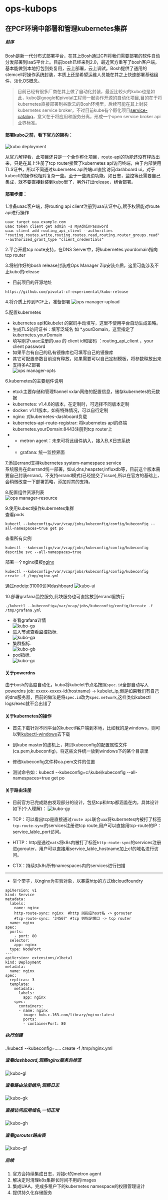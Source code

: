 # ops-kubops

## 在PCF环境中部署和管理kubernetes集群

##### 前序

Bosh是新一代分布式部署平台，在其上Bosh通过CPI将我们需要部署的软件自动分发部署到IaaS平台上。目前bosh已经来到2.0，最近官方重写了bosh客户端，基本能做到本地打包到处复用，云上部署，云上调试。Bosh提供了通用的stemcell将操作系统封装，本质上还是希望运维人员能在其之上快速部署基础组件，淡化OS概念。</br>

> 目前已经有很多厂商在其上做了自动化封装，最近比较火的kubo也是如此，kubo是google和pivotal工程师一起协作开源的自动化项目,目的在于将kubernetes直接部署到谷歌云的Bosh环境里，后续可能在其上封装kubernetes service broker，不过目前kube有个孵化项目[service-catalog](https://github.com/kubernetes-incubator/service-catalog)，意义在于将应用和服务分离，形成一个open service broker api业界标准。

#### 部署kubo之前，看下官方的架构：
![kubo deployment](https://github.com/pivotal-cf-experimental/kubo-deployment/raw/master/docs/images/kubo-network.png)

从官方解释看，此项目还只是一个合作孵化项目，route-api的功能还没有释放出来，只是在其上注册了tcp router接管了kubernetes api访问终端，由于内部使用TLS证书，所以不同通过kubernetes api终端url直接访问dashboard ui，对于kubectl的操作也相对复杂一些。至于一些周边功能，如日志，监控等还需要自己集成，就不要直接封装到kubo里了，另外打出release，组合部署。

#### 部署步骤：

1.准备uaac客户端，将routing api client注册到uaa认证中心,赋予权限能对route api进行操作
```
uaac target uaa.example.com
uaac token client get admin -s MyAdminPassword
uaac client add routing_api_client --authorities "routing.routes.write,routing.routes.read,routing.router_groups.read" --authorized_grant_type "client_credentials"
```

2.平台开启tcp route支持，在DNS Server中，将kubernetes.yourdomain指向tcp router

3.将制作好的bosh release封装成Ops Manager Zip安装介质，这里可能涉及不止kubo的release</br>
* 目前项目的开源地址
```
https://github.com/pivotal-cf-experimental/kubo-release
```

4.将介质上传到PCF上，准备部署
![ops manager-upload](https://github.com/wdxxs2z/ops-kubops/blob/master/ops/o.JPG)

5.配置kubernetes</br>
* kubernetes api和kubelet 的密码手动填写，这里不使用平台自动生成策略。</br>
* 生成TLS访问证书：填写泛域名 如 *.yourDomain，这里指定了kubernetes.yourDomain</br>
* 填写刚才uaac注册的uaa 的 client id和密码 ：routing_api_client ，your client password</br>
* 如果平台有自己的私有镜像库也可填写自己的镜像库</br>
* 其它可配置参数目前没有释放，如果需要可以自己定制模板，将参数释放出来</br>
* 支持多AZ部署</br>
![ops manager-opts](https://github.com/wdxxs2z/ops-kubops/blob/master/ops/3.JPG)

6.kubernetes的主要组件说明</br>
* etcd:主要存储和管理flannel vxlan网络的配置信息，储存kubernetes的元数据</br>
* kubernetes: v1.4.6的版本，在定制时，可选择不同版本定制</br>
* docker: v1.11版本，如有特殊情况，可以自行定制</br>
* nginx: 对kubernetes-dashboard负载</br>
* kubernetes-api-route-registrar: 将kubernetes api的终端kubernetes.yourDomain:8443注册到tcp router上</br>
* * metron agent：未来可将此组件纳入，接入ELK日志系统</br>
* * grafana: 统一监控界面</br>

7.添加errand支持kubernetes system-namespace service</br>
系统服务在此errand统一部署，如ui,dns,heapster,influxdb等，目前这个版本需要自己封装errand，不支持errand模式(已经提交了issue),所以在官方的基础上，会稍微改变一下部署策略，添加对其的支持。</br>

8.配置组件资源列表</br>
![ops manager-resource](https://github.com/wdxxs2z/ops-kubops/blob/master/ops/4.JPG)

9.使用kubectl操作kubernetes集群</br>
查看pods
```
kubectl --kubeconfig=/var/vcap/jobs/kubeconfig/config/kubeconfig --all-namespaces=true get po 
```
查看所有实例
```
kubectl --kubeconfig=/var/vcap/jobs/kubeconfig/config/kubeconfig describe svc --all-namespaces=true
```
部署一个nginx模板[nginx](https://github.com/pivotal-cf-experimental/kubo-deployment/blob/4f324f2ea7e10b615d842d9a68abc09e1b37f8ee/ci/specs/nginx.yml)
```
kubectl --kubeconfig=/var/vcap/jobs/kubeconfig/config/kubeconfig create -f /tmp/nginx.yml
```
通过nodeip:31000访问dashboard
![kubo-ui](https://github.com/wdxxs2z/ops-kubops/blob/master/ops/7.JPG)

10.部署grafana监控服务,此块服务也可直接放到errand里执行</br>
```
./kubectl --kubeconfig=/var/vcap/jobs/kubeconfig/config/kcreate -f /tmp/grafana.yml
```
* 查看grafana详情</br>
![kubo-gs](https://github.com/wdxxs2z/ops-kubops/blob/master/ops/8.JPG)</br>
* 进入节点查看监控指标.</br>
![kubo-ga](https://github.com/wdxxs2z/ops-kubops/blob/master/ops/9.JPG)</br>
* 集群指标.</br>
![kubo-gb](https://github.com/wdxxs2z/ops-kubops/blob/master/ops/10.JPG)</br>
* pod指标.</br>
![kubo-gc](https://github.com/wdxxs2z/ops-kubops/blob/master/ops/11.JPG)</br>

#### 关于powerdns

由于bosh的高度自动化，kubo将kubelet节点名按照`spec.id`全部自动写入powerdns job: xxxxx-xxxxx-id(hostname) -> kubelet_ip,但是如果我们有自己的dns服务器，目前的做法是将`spec.id`改为`spec.network`,这样类似kubectl logs/exec就不会出错了

#### 关于kubernetes的操作

* 首先下载针对不同平台的kubectl客户端到本地，比如我的是windows，则可以到[kubectl-windows](https://github.com/eirslett/kubectl-windows/releases/download/v1.5.0/kubectl.exe)去下载

* 到kube master的虚机上，拷贝kubeconfig的配置属性文件(ca.pem,kubeconfig)，将这些文件统一放到windows下的某个目录里

* 修改kubeconfig文件种ca.pem文件的位置

* 测试命令如：kubectl --kubeconfig=c:\kube\kubeconfig --all-namespaces=true get po

#### 关于路由注册 

* 目前官方已完成路由发现部分的设计，包括tcp和http都涵盖在内，具体设计如下(个人理解)：
![kubo-gy](https://github.com/wdxxs2z/ops-kubops/blob/master/ops/kus-router.JPG)</br>

* TCP：可以看出tcp是直接通过`route api`联合`uaa`将kubernetes内被打了标签`tcp-route-sync`的services注册进tcp route,用户可以直接用tcp-route的IP：service_lable_port访问。

* HTTP：http是通过`nats`将k8s内被打了标签`http-route-sync`的services注册进gorouter，用户可以直接用service_lable_hostname加上cf的域名进行访问。

* CTX：持续对k8s所有namespaces内的services进行扫描

***

* 举个栗子，以nginx为实验对象，以暴露http的方式给cloudfoundry
```
apiVersion: v1
kind: Service
metadata:
  labels:
    name: nginx
    http-route-sync: nginx  #http 则指定host名 -> gorouter
    #tcp-route-sync: '34567' #tcp 则指定端口 -> tcp router
  name: nginx
spec:
  ports:
    - port: 80
  selector:
    app: nginx
  type: NodePort
---
apiVersion: extensions/v1beta1
kind: Deployment
metadata:
  name: nginx
spec:
  replicas: 3
  template:
    metadata:
      labels:
        app: nginx
    spec:
      containers:
      - name: nginx
        image: hub.c.163.com/library/nginx:latest
        ports:
        - containerPort: 80
```
##### 执行创建</br>
./kubectl --kubeconfig=..... create -f /tmp/nginx.yml </br>
##### 查看dashboard,观察nginx服务的标签</br>
![kubo-gl](https://github.com/wdxxs2z/ops-kubops/blob/master/ops/12.png)</br>
##### 查看路由注册组件,观察日志</br>
![kubo-gk](https://github.com/wdxxs2z/ops-kubops/blob/master/ops/13.png)</br>
##### 直接访问应用域名,一切正常</br>
![kubo-gh](https://github.com/wdxxs2z/ops-kubops/blob/master/ops/14.png)</br>
##### 查看gorouter路由表</br>
![kubo-gf](https://github.com/wdxxs2z/ops-kubops/blob/master/ops/15.JPG)</br>

##### 后续
1. 官方会持续集成日志，对接cf的metron agent
2. 解决定时清理k8s集群长时间不用的images
3. 集成UAA，完成多租户下的kubernetes namespace的权限管理设计
4. 提供持久化存储服务
